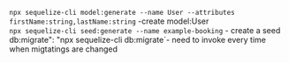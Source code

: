 `npx sequelize-cli model:generate --name User --attributes firstName:string,lastName:string` -create model:User  
`npx sequelize-cli seed:generate --name example-booking` - create a seed`  
`db:migrate": "npx sequelize-cli db:migrate`- need to invoke every time when migtatings are changed
